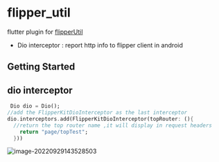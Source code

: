# flipper_util

flutter plugin for [flipperUtil](https://github.com/hss01248/flipperUtil)

* Dio interceptor : report http info to flipper client  in android

## Getting Started



## dio interceptor

```dart
 Dio dio = Dio();
//add the FlipperKitDioInterceptor as the last interceptor
dio.interceptors.add(FlipperKitDioInterceptor(topRouter: (){
  //return the top router name ,it will display in request headers
    return "page/topTest";
  }))
```



![image-20220929143528503](https://cdn.jsdelivr.net/gh/shuiniuhss/myimages@main/imagemac2/1664433328558-image-20220929143528503.jpg)
